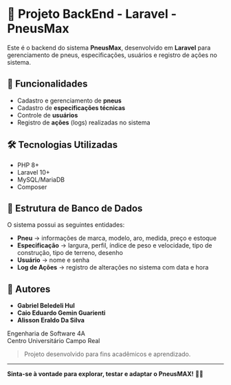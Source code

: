 # 🚗 Projeto BackEnd - Laravel - PneusMax

Este é o backend do sistema **PneusMax**, desenvolvido em **Laravel** para gerenciamento de pneus, especificações, usuários e registro de ações no sistema.

## 📌 Funcionalidades
- Cadastro e gerenciamento de **pneus**
- Cadastro de **especificações técnicas**
- Controle de **usuários**
- Registro de **ações** (logs) realizadas no sistema

## 🛠️ Tecnologias Utilizadas
- PHP 8+
- Laravel 10+
- MySQL/MariaDB
- Composer

## 📂 Estrutura de Banco de Dados
O sistema possui as seguintes entidades:
- **Pneu** → informações de marca, modelo, aro, medida, preço e estoque
- **Especificação** → largura, perfil, índice de peso e velocidade, tipo de construção, tipo de terreno, desenho
- **Usuário** → nome e senha
- **Log de Ações** → registro de alterações no sistema com data e hora

## 🧠 Autores

- **Gabriel Beledeli Hul**
- **Caio Eduardo Gemin Guarienti**
- **Alisson Eraldo Da Silva**

Engenharia de Software 4A  
Centro Universitário Campo Real

> Projeto desenvolvido para fins acadêmicos e aprendizado.

---

**Sinta-se à vontade para explorar, testar e adaptar o PneusMAX!** 🚗🛞
